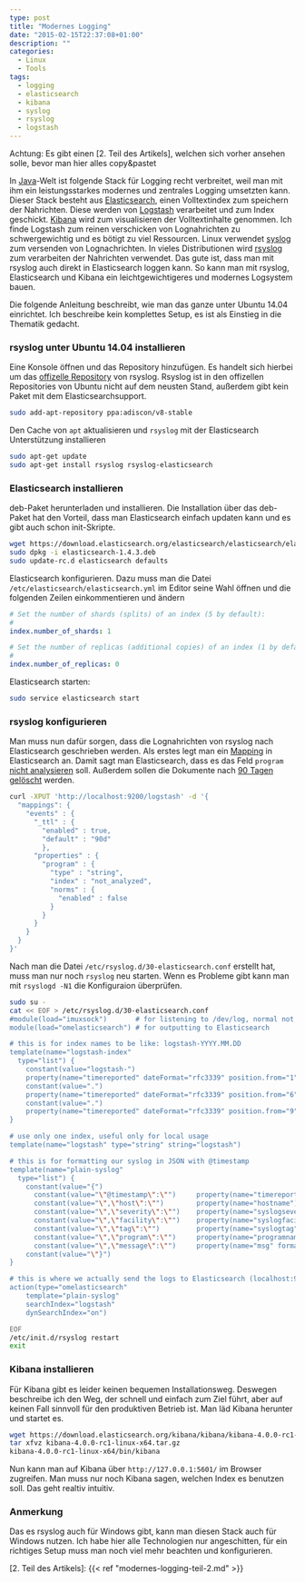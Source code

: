 ```yaml
---
type: post
title: "Modernes Logging"
date: "2015-02-15T22:37:08+01:00"
description: ""
categories:
  - Linux
  - Tools
tags:
  - logging
  - elasticsearch
  - kibana
  - syslog
  - rsyslog
  - logstash
---
```



Achtung: Es gibt einen [2. Teil des Artikels], welchen sich vorher ansehen solle, bevor man hier alles copy&pastet

In [Java]-Welt ist folgende Stack für Logging recht verbreitet, weil man mit ihm ein leistungsstarkes modernes und zentrales Logging umsetzten kann. Dieser Stack besteht aus [Elasticsearch], einen Volltextindex zum speichern der Nahrichten. Diese werden von [Logstash] verarbeitet und zum Index geschickt. [Kibana] wird zum
visualisieren der Volltextinhalte genommen. Ich finde Logstash zum reinen verschicken von Lognahrichten zu schwergewichtig und es bötigt zu viel Ressourcen. Linux verwendet [syslog] zum versenden von Lognachrichten. In vieles Distributionen wird [rsyslog] zum verarbeiten der Nahrichten verwendet. Das gute ist, dass man mit rsyslog auch direkt in Elasticsearch loggen kann. So kann man mit rsyslog, Elasticsearch und Kibana ein leichtgewichtigeres und modernes Logsystem bauen.

Die folgende Anleitung beschreibt, wie man das ganze unter Ubuntu 14.04 einrichtet. Ich beschreibe kein komplettes Setup, es ist als Einstieg in die Thematik gedacht.

### rsyslog unter Ubuntu 14.04 installieren

Eine Konsole öffnen und das Repository hinzufügen. Es handelt sich hierbei um das [offizelle Repository] von rsyslog. Rsyslog ist in den offizellen Repositories von Ubuntu nicht auf dem neusten Stand, außerdem gibt kein Paket mit dem Elasticsearchsupport.

``` sh
sudo add-apt-repository ppa:adiscon/v8-stable
```

Den Cache von `apt` aktualisieren und `rsyslog` mit der Elasticsearch Unterstützung installieren

``` sh
sudo apt-get update
sudo apt-get install rsyslog rsyslog-elasticsearch
```

### Elasticsearch installieren

deb-Paket herunterladen und installieren. Die Installation über das deb-Paket hat den Vorteil, dass man Elasticsearch einfach updaten kann und es gibt auch schon init-Skripte.

``` sh
wget https://download.elasticsearch.org/elasticsearch/elasticsearch/elasticsearch-1.4.3.deb
sudo dpkg -i elasticsearch-1.4.3.deb
sudo update-rc.d elasticsearch defaults
```

 Elasticsearch konfigurieren. Dazu muss man die Datei `/etc/elasticsearch/elasticsearch.yml` im Editor seine Wahl öffnen und die folgenden Zeilen einkommentieren und ändern

``` yaml
# Set the number of shards (splits) of an index (5 by default):
#
index.number_of_shards: 1

# Set the number of replicas (additional copies) of an index (1 by default):
#
index.number_of_replicas: 0
```

Elasticsearch starten:

``` sh
sudo service elasticsearch start
```

### rsyslog konfigurieren

Man muss nun dafür sorgen, dass die Lognahrichten von rsyslog nach Elasticsearch geschrieben werden. Als erstes legt man ein [Mapping] in Elasticsearch an. Damit sagt man Elasticsearch, dass es das Feld `program` [nicht analysieren] soll. Außerdem sollen die Dokumente nach [90 Tagen gelöscht] werden.

``` sh
curl -XPUT 'http://localhost:9200/logstash' -d '{
  "mappings": {
    "events" : {
      "_ttl" : {
        "enabled" : true,
        "default" : "90d"
        },
      "properties" : {
        "program" : {
          "type" : "string",
          "index" : "not_analyzed",
          "norms" : {
            "enabled" : false
          }
        }
      }
    }
  }
}'
```

Nach man die Datei  `/etc/rsyslog.d/30-elasticsearch.conf` erstellt hat, muss
man nur noch `rsyslog` neu starten. Wenn es Probleme gibt kann man mit `rsyslogd -N1` die Konfiguraion überprüfen.


``` sh
sudo su -
cat << EOF > /etc/rsyslog.d/30-elasticsearch.conf
#module(load="imuxsock")       # for listening to /dev/log, normal not needed
module(load="omelasticsearch") # for outputting to Elasticsearch

# this is for index names to be like: logstash-YYYY.MM.DD
template(name="logstash-index"
  type="list") {
    constant(value="logstash-")
    property(name="timereported" dateFormat="rfc3339" position.from="1" position.to="4")
    constant(value=".")
    property(name="timereported" dateFormat="rfc3339" position.from="6" position.to="7")
    constant(value=".")
    property(name="timereported" dateFormat="rfc3339" position.from="9" position.to="10")
}

# use only one index, useful only for local usage
template(name="logstash" type="string" string="logstash")

# this is for formatting our syslog in JSON with @timestamp
template(name="plain-syslog"
  type="list") {
    constant(value="{")
      constant(value="\"@timestamp\":\"")     property(name="timereported" dateFormat="rfc3339")
      constant(value="\",\"host\":\"")        property(name="hostname")
      constant(value="\",\"severity\":\"")    property(name="syslogseverity-text")
      constant(value="\",\"facility\":\"")    property(name="syslogfacility-text")
      constant(value="\",\"tag\":\"")         property(name="syslogtag" format="json")
      constant(value="\",\"program\":\"")     property(name="programname")
      constant(value="\",\"message\":\"")     property(name="msg" format="json")
    constant(value="\"}")
}

# this is where we actually send the logs to Elasticsearch (localhost:9200 by default)
action(type="omelasticsearch"
    template="plain-syslog"
    searchIndex="logstash"
    dynSearchIndex="on")

EOF
/etc/init.d/rsyslog restart
exit
```

### Kibana installieren

Für Kibana gibt es leider keinen bequemen Installationsweg. Deswegen beschreibe ich den Weg, der schnell und einfach zum Ziel führt, aber auf keinen Fall sinnvoll für den produktiven Betrieb ist. Man läd Kibana herunter und startet es.

``` sh
wget https://download.elasticsearch.org/kibana/kibana/kibana-4.0.0-rc1-linux-x64.tar.gz
tar xfvz kibana-4.0.0-rc1-linux-x64.tar.gz
kibana-4.0.0-rc1-linux-x64/bin/kibana
```

Nun kann man auf Kibana über `http://127.0.0.1:5601/` im Browser zugreifen. Man muss nur noch Kibana sagen, welchen Index es benutzen soll. Das geht realtiv intuitiv.

### Anmerkung
Das es rsyslog auch für Windows gibt, kann man diesen Stack auch für Windows nutzen. Ich habe hier alle Technologien nur angeschitten, für ein richtiges Setup muss man noch viel mehr beachten und konfigurieren.


[Java]: http://de.wikipedia.org/wiki/Java_%28Programmiersprache%29
[Elasticsearch]: http://www.elasticsearch.org/
[Logstash]: http://logstash.net/
[Kibana]: http://www.elasticsearch.org/overview/kibana/
[syslog]: http://de.wikipedia.org/wiki/Syslog
[rsyslog]: http://www.rsyslog.com/
[offizelle Repository]:http://www.rsyslog.com/ubuntu-repository/
[Mapping]: http://www.elasticsearch.org/guide/en/elasticsearch/reference/current/mapping.html
[nicht analysieren]:http://www.elasticsearch.org/guide/en/elasticsearch/reference/current/mapping-core-types.html
[90 Tagen gelöscht]: http://www.elasticsearch.org/guide/en/elasticsearch/reference/current/mapping-ttl-field.html
[2. Teil des Artikels]: {{< ref "modernes-logging-teil-2.md" >}}

